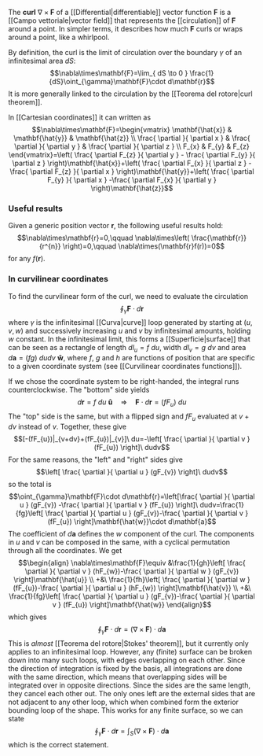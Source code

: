 The **curl** $\nabla\times\mathbf{F}$ of a [[Differential|differentiable]] vector function $\mathbf{F}$ is a [[Campo vettoriale|vector field]] that represents the [[circulation]] of $\mathbf{F}$ around a point. In simpler terms, it describes how much $\mathbf{F}$ curls or wraps around a point, like a whirlpool.

By definition, the curl is the limit of circulation over the boundary $\gamma$ of an infinitesimal area $dS$:
$$\nabla\times\mathbf{F}=\lim_{ dS \to 0 } \frac{1}{dS}\oint_{\gamma}\mathbf{F}\cdot d\mathbf{r}$$
It is more generally linked to the circulation by the [[Teorema del rotore|curl theorem]].

In [[Cartesian coordinates]] it can written as
$$\nabla\times\mathbf{F}=\begin{vmatrix}
\mathbf{\hat{x}} & \mathbf{\hat{y}} & \mathbf{\hat{z}} \\
\frac{ \partial  }{ \partial x }  & \frac{ \partial  }{ \partial y }  & \frac{ \partial  }{ \partial z }  \\
F_{x} & F_{y} & F_{z}
\end{vmatrix}=\left( \frac{ \partial F_{z} }{ \partial y } - \frac{ \partial F_{y} }{ \partial z }  \right)\mathbf{\hat{x}}+\left( \frac{ \partial F_{x} }{ \partial z } -\frac{ \partial F_{z} }{ \partial x }  \right)\mathbf{\hat{y}}+\left( \frac{ \partial F_{y} }{ \partial x } -\frac{ \partial F_{x} }{ \partial y }  \right)\mathbf{\hat{z}}$$
### Useful results
Given a generic position vector $\mathbf{r}$, the following useful results hold:
$$\nabla\times\mathbf{r}=0,\qquad \nabla\times\left( \frac{\mathbf{r}}{r^{n}} \right)=0,\qquad \nabla\times(\mathbf{r}f(r))=0$$
for any $f(\mathbf{r})$.
### In curvilinear coordinates
To find the curvilinear form of the curl, we need to evaluate the circulation
$$\oint_{\gamma}\mathbf{F}\cdot d\mathbf{r}$$
where $\gamma$ is the infinitesimal [[Curva|curve]] loop generated by starting at $(u,v,w)$ and successively increasing $u$ and $v$ by infinitesimal amounts, holding $w$ constant. In the infinitesimal limit, this forms a [[Superficie|surface]] that can be seen as a rectangle of length $dl_{u}=f\ du$, width $dl_{v}=g\ dv$ and area $d\mathbf{a}=(fg)\ dudv\ \mathbf{\hat{w}}$, where $f$, $g$ and $h$ are functions of position that are specific to a given coordinate system (see [[Curvilinear coordinates functions]]).

If we chose the coordinate system to be right-handed, the integral runs counterclockwise. The "bottom" side yields
$$d\mathbf{r}=f\ du\ \mathbf{\hat{u}}\quad\Rightarrow \quad \mathbf{F}\cdot d\mathbf{r}=(fF_{u})\ du$$
The "top" side is the same, but with a flipped sign and $fF_{u}$ evaluated at $v+dv$ instead of $v$. Together, these give
$$[-(fF_{u})|_{v+dv}+(fF_{u})|_{v}]\ du=-\left[ \frac{ \partial  }{ \partial v } (fF_{u}) \right]\ dudv$$
For the same reasons, the "left" and "right" sides give
$$\left[ \frac{ \partial  }{ \partial u } (gF_{v}) \right]\ dudv$$
so the total is
$$\oint_{\gamma}\mathbf{F}\cdot d\mathbf{r}=\left[\frac{ \partial  }{ \partial u } (gF_{v}) -\frac{ \partial  }{ \partial v } (fF_{u}) \right]\ dudv=\frac{1}{fg}\left[ \frac{ \partial  }{ \partial u } (gF_{v})-\frac{ \partial  }{ \partial v } (fF_{u}) \right]\mathbf{\hat{w}}\cdot d\mathbf{a}$$
The coefficient of $d\mathbf{a}$ defines the $w$ component of the curl. The components in $u$ and $v$ can be composed in the same, with a cyclical permutation through all the coordinates. We get
$$\begin{align}
\nabla\times\mathbf{F}\equiv &\frac{1}{gh}\left[ \frac{ \partial  }{ \partial v } (hF_{w})-\frac{ \partial  }{ \partial w } (gF_{v}) \right]\mathbf{\hat{u}} \\
+&\ \frac{1}{fh}\left[ \frac{ \partial  }{ \partial w } (fF_{u})-\frac{ \partial  }{ \partial u } (hF_{w}) \right]\mathbf{\hat{v}} \\
+&\ \frac{1}{fg}\left[ \frac{ \partial  }{ \partial u } (gF_{v})-\frac{ \partial  }{ \partial v } (fF_{u}) \right]\mathbf{\hat{w}}
\end{align}$$
which gives
$$\oint_{\gamma}\mathbf{F}\cdot d\mathbf{r}=(\nabla\times\mathbf{F})\cdot d\mathbf{a}$$
This is *almost* [[Teorema del rotore|Stokes' theorem]], but it currently only applies to an infinitesimal loop. However, any (finite) surface can be broken down into many such loops, with edges overlapping on each other. Since the direction of integration is fixed by the basis, all integrations are done with the same direction, which means that overlapping sides will be integrated over in opposite directions. Since the sides are the same length, they cancel each other out. The only ones left are the external sides that are not adjacent to any other loop, which when combined form the exterior bounding loop of the shape. This works for any finite surface, so we can state
$$\oint_{\gamma}\mathbf{F}\cdot d\mathbf{r}=\int_{S}(\nabla\times\mathbf{F})\cdot d\mathbf{a}$$
which is the correct statement.